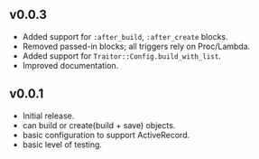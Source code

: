 v0.0.3
------

* Added support for `:after_build`, `:after_create` blocks.
* Removed passed-in blocks; all triggers rely on Proc/Lambda.
* Added support for `Traitor::Config.build_with_list`.
* Improved documentation.

v0.0.1
------

* Initial release.
* can build or create(build + save) objects.
* basic configuration to support ActiveRecord.
* basic level of testing.
